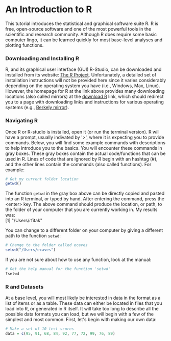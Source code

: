 # An Introduction to R
This tutorial introduces the statistical and graphical software suite R.  R is free, open-source software and one of the most powerful tools in the scientific and research community.  Although R does require some basic computer lingo, it can be learned quickly for most base-level analyses and plotting functions.

### Downloading and Installing R
R, and its graphical user interface (GUI) R-Studio, can be downloaded and installed from its website: [The R Project](https://www.r-project.org).  Unfortunately, a detailed set of installation instructions will not be provided here since it varies considerably depending on the operating system you have (i.e., Windows, Max, Linux).  However, the homepage for R at the link above provides many downloading locations (also called mirrors) at the [download R](https://cran.r-project.org/mirrors.html) link, which should redirect you to a page with downloading links and instructions for various operating systems (e.g., [Berkely mirror](https://cran.cnr.berkeley.edu)).

### Navigating R
Once R or R-studio is installed, open it (or run the terminal version).  R will have a prompt, usually indivated by '>', where it is expecting you to provide commands.  Below, you will find some example commands with descriptions to help introduce you to the basics. You will encounter these commands in gray boxes. These gray boxes contain the actual code/functions that can be used in R. Lines of code that are ignored by R begin with an hashtag (#), and the other lines contain the commands (also called functions). For example:
```R
# Get my current folder location
getwd()
```
The function ```getwd``` in the gray box above can be directly copied and pasted into an R terminal, or typed by hand.  After entering the command, press the \<enter\> key.  The above command should produce the location, or path, to the folder of your computer that you are currently working in.  My results was:  
[1] "/Users/rfitak"  

You can change to a different folder on your computer by giving a different path to the function ```setwd```:
```R
# Change to the folder called ecaves
setwd("/Users/ecaves")
```
If you are not sure about how to use any function, look at the manual:
```R
# Get the help manual for the function 'setwd'
?setwd
```
### R and Datasets
At a base level, you will most likely be interested in data in the format as a list of items or as a table.  These data can either be located in files that you load into R, or generated in R itself.  It will take too long to describe all the possible data formats you can load, but we will begin with a few of the simplest and most common.
First, let's begin with making our own data:
```R
# Make a set of 10 test scores
data = c(95, 91, 68, 84, 92, 77, 72, 99, 76, 89)
```





